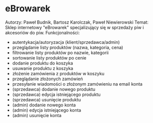 # eBrowarek
Autorzy: Paweł Budnik, Bartosz Karolczak, Paweł Niewierowski
Temat: Sklep internetowy "eBrowarek" specjalizujący się w sprzedaży piw i akcesoriów do piw.
Funkcjonalności:
- autentykacja/autoryzacja (klient/sprzedawca/admin)
- przeglądanie listy produktów (nazwa, kategoria, cena)
- filtrowanie listy produktów po nazwie, kategorii
- sortowanie listy produktów po cenie
- dodanie produktu do koszyka
- usuwanie produktu z koszyka
- złożenie zamówienia z produktów w koszyku
- przeglądanie złożonych zamówień
- przesyłanie wiadomości o złożonym zamówieniu na email konta
- (sprzedawca) dodanie nowego produktu
- (sprzedawca) edycja istniejącego produktu
- (sprzedawca) usunięcie produktu
- (admin) dodanie nowego konta
- (admin) edycja istniejącego konta
- (admin) usunięcie konta